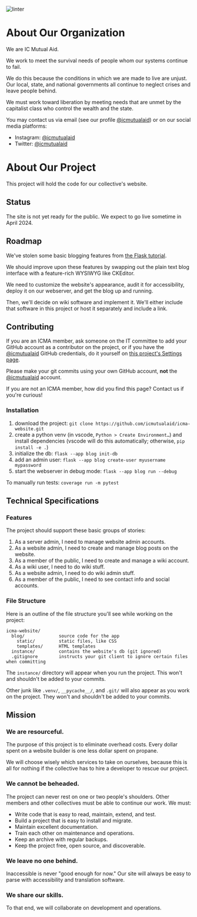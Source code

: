 ![linter](https://github.com/icmutualaid/icma-website/actions/workflows/python-app.yml/badge.svg)

# About Our Organization

We are IC Mutual Aid. 

We work to meet the survival needs of people whom our systems continue to fail.

We do this because the conditions in which we are made to live are unjust. Our local, state, and national governments all continue to neglect crises and leave people behind.

We must work toward liberation by meeting needs that are unmet by the capitalist class who control the wealth and the state.

You may contact us via email (see our profile [@icmutualaid](https://github.com/icmutualaid)) or on our social media platforms:

- Instagram: [@icmutualaid](https://www.instagram.com/icmutualaid)
- Twitter: [@icmutualaid](https://twitter.com/icmutualaid)

# About Our Project

This project will hold the code for our collective's website.

## Status

The site is not yet ready for the public. We expect to go live sometime in April 2024.

## Roadmap

We've stolen some basic blogging features from [the Flask tutorial](https://flask.palletsprojects.com/en/3.0.x/tutorial/).

We should improve upon these features by swapping out the plain text blog interface with a feature-rich WYSIWYG like CKEditor.

We need to customize the website's appearance, audit it for accessibility, deploy it on our webserver, and get the blog up and running.

Then, we'll decide on wiki software and implement it. We'll either include that software in this project or host it separately and include a link.

## Contributing

If you are an ICMA member, ask someone on the IT committee to add your GitHub account as a contributor on the project, or if you have the [@icmutualaid](https://github.com/icmutualaid) GitHub credentials, do it yourself on [this project's Settings page](https://github.com/icmutualaid/icma-website/settings/).

Please make your git commits using your own GitHub account, **not** the [@icmutualaid](https://github.com/icmutualaid) account.

If you are not an ICMA member, how did you find this page? Contact us if you're curious!

### Installation

1. download the project: `git clone https://github.com/icmutualaid/icma-website.git`
2. create a python venv (in vscode, `Python > Create Environment…`) and install dependencies (vscode will do this automatically; otherwise, `pip install -e .`)
3. initialize the db: `flask --app blog init-db`
4. add an admin user: `flask --app blog create-user myusername mypassword`
5. start the webserver in debug mode: `flask --app blog run --debug`

To manually run tests: `coverage run -m pytest`

## Technical Specifications

### Features

The project should support these basic groups of stories:

1. As a server admin, I need to manage website admin accounts.
2. As a website admin, I need to create and manage blog posts on the website.
3. As a member of the public, I need to create and manage a wiki account.
4. As a wiki user, I need to do wiki stuff.
5. As a website admin, I need to do wiki admin stuff.
6. As a member of the public, I need to see contact info and social accounts.

### File Structure

Here is an outline of the file structure you'll see while working on the project:

```
icma-website/
  blog/             source code for the app
    static/         static files, like CSS
    templates/      HTML templates
  instance/         contains the website's db (git ignored)
  .gitignore        instructs your git client to ignore certain files when committing
```

The `instance/` directory will appear when you run the project. This won't and shouldn't be added to your commits.

Other junk like `.venv/`, `__pycache__/`, and `.git/` will also appear as you work on the project. They won't and shouldn't be added to your commits.

## Mission

### We are resourceful.

The purpose of this project is to eliminate overhead costs. Every dollar spent on a website builder is one less dollar spent on propane.

We will choose wisely which services to take on ourselves, because this is all for nothing if the collective has to hire a developer to rescue our project.

### We cannot be beheaded.

The project can never rest on one or two people's shoulders. Other members and other collectives must be able to continue our work. We must:

- Write code that is easy to read, maintain, extend, and test.
- Build a project that is easy to install and migrate.
- Maintain excellent documentation.
- Train each other on maintenance and operations.
- Keep an archive with regular backups.
- Keep the project free, open source, and discoverable.

### We leave no one behind.

Inaccessible is never "good enough for now." Our site will always be easy to parse with accessibility and translation software.

### We share our skills.

To that end, we will collaborate on development and operations.